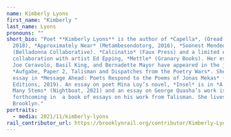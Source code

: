 ```yaml
---
name: Kimberly Lyons
first_name: "Kimberly "
last_name: Lyons
pronouns: ""
short_bio: "Poet **Kimberly Lyons** is the author of *Capella*, (Oread Press,
  2018), *Approximately Near* (Metambesendotorg, 2016), *Soonest Mended*
  (Belladonna Collaborative). *Calcinatio* (Faux Press) and a limited edition
  collaboration with artist Ed Epping, *Mettle* (Granary Books). Her essays on
  Joe Ceravolo, Basil King, and Bernadette Mayor have appeared in the journals
  *Aufgabe, Paper 2, Talisman and Dispatches from the Poetry Wars*. She has an
  essay in *Message Ahead: Poets Respond to the Poems of Jonas Mekas* (Rail
  Editions, 2019). An essay on poet Mina Loy’s novel, *Insel* is in *A Forest of
  Many Stems* (Nightboat, 2021) and an essay on George Quasha’s work is
  forthcoming in  a book of essays on his work from Talisman. She lives in
  Brooklyn."
portraits:
  - media: 2021/11/kimberly-lyons
rail_contributor_url: https://brooklynrail.org/contributor/Kimberly-Lyons
---
```

